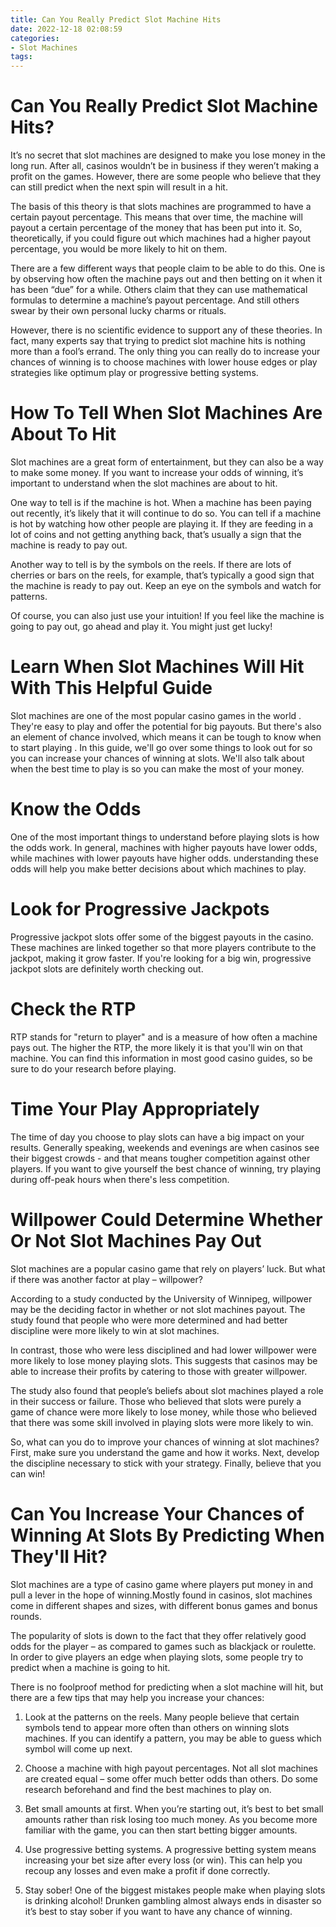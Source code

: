 ```yaml
---
title: Can You Really Predict Slot Machine Hits 
date: 2022-12-18 02:08:59
categories:
- Slot Machines
tags:
---
```



#  Can You Really Predict Slot Machine Hits? 

It’s no secret that slot machines are designed to make you lose money in the long run. After all, casinos wouldn’t be in business if they weren’t making a profit on the games. However, there are some people who believe that they can still predict when the next spin will result in a hit. 

The basis of this theory is that slots machines are programmed to have a certain payout percentage. This means that over time, the machine will payout a certain percentage of the money that has been put into it. So, theoretically, if you could figure out which machines had a higher payout percentage, you would be more likely to hit on them. 

There are a few different ways that people claim to be able to do this. One is by observing how often the machine pays out and then betting on it when it has been “due” for a while. Others claim that they can use mathematical formulas to determine a machine’s payout percentage. And still others swear by their own personal lucky charms or rituals. 

However, there is no scientific evidence to support any of these theories. In fact, many experts say that trying to predict slot machine hits is nothing more than a fool’s errand. The only thing you can really do to increase your chances of winning is to choose machines with lower house edges or play strategies like optimum play or progressive betting systems.

#  How To Tell When Slot Machines Are About To Hit 

Slot machines are a great form of entertainment, but they can also be a way to make some money. If you want to increase your odds of winning, it’s important to understand when the slot machines are about to hit.

One way to tell is if the machine is hot. When a machine has been paying out recently, it’s likely that it will continue to do so. You can tell if a machine is hot by watching how other people are playing it. If they are feeding in a lot of coins and not getting anything back, that’s usually a sign that the machine is ready to pay out.

Another way to tell is by the symbols on the reels. If there are lots of cherries or bars on the reels, for example, that’s typically a good sign that the machine is ready to pay out. Keep an eye on the symbols and watch for patterns.

Of course, you can also just use your intuition! If you feel like the machine is going to pay out, go ahead and play it. You might just get lucky!

#  Learn When Slot Machines Will Hit With This Helpful Guide 
Slot machines are one of the most popular casino games in the world . They're easy to play and offer the potential for big payouts. 
But there's also an element of chance involved, which means it can be tough to know when to start playing . 
In this guide, we'll go over some things to look out for so you can increase your chances of winning at slots. We'll also talk about when the best time to play is so you can make the most of your money.

# Know the Odds 
One of the most important things to understand before playing slots is how the odds work. In general, machines with higher payouts have lower odds, while machines with lower payouts have higher odds. understanding these odds will help you make better decisions about which machines to play. 

# Look for Progressive Jackpots 
Progressive jackpot slots offer some of the biggest payouts in the casino. These machines are linked together so that more players contribute to the jackpot, making it grow faster. If you're looking for a big win, progressive jackpot slots are definitely worth checking out. 

# Check the RTP 
RTP stands for "return to player" and is a measure of how often a machine pays out. The higher the RTP, the more likely it is that you'll win on that machine. You can find this information in most good casino guides, so be sure to do your research before playing. 

# Time Your Play Appropriately 
The time of day you choose to play slots can have a big impact on your results. Generally speaking, weekends and evenings are when casinos see their biggest crowds - and that means tougher competition against other players. If you want to give yourself the best chance of winning, try playing during off-peak hours when there's less competition.

#  Willpower Could Determine Whether Or Not Slot Machines Pay Out 

Slot machines are a popular casino game that rely on players’ luck. But what if there was another factor at play – willpower? 

According to a study conducted by the University of Winnipeg, willpower may be the deciding factor in whether or not slot machines payout. The study found that people who were more determined and had better discipline were more likely to win at slot machines. 

In contrast, those who were less disciplined and had lower willpower were more likely to lose money playing slots. This suggests that casinos may be able to increase their profits by catering to those with greater willpower. 

The study also found that people’s beliefs about slot machines played a role in their success or failure. Those who believed that slots were purely a game of chance were more likely to lose money, while those who believed that there was some skill involved in playing slots were more likely to win. 

So, what can you do to improve your chances of winning at slot machines? First, make sure you understand the game and how it works. Next, develop the discipline necessary to stick with your strategy. Finally, believe that you can win!

#  Can You Increase Your Chances of Winning At Slots By Predicting When They'll Hit?

Slot machines are a type of casino game where players put money in and pull a lever in the hope of winning.Mostly found in casinos, slot machines come in different shapes and sizes, with different bonus games and bonus rounds.

The popularity of slots is down to the fact that they offer relatively good odds for the player – as compared to games such as blackjack or roulette. In order to give players an edge when playing slots, some people try to predict when a machine is going to hit.

There is no foolproof method for predicting when a slot machine will hit, but there are a few tips that may help you increase your chances:

1) Look at the patterns on the reels. Many people believe that certain symbols tend to appear more often than others on winning slots machines. If you can identify a pattern, you may be able to guess which symbol will come up next.

2) Choose a machine with high payout percentages. Not all slot machines are created equal – some offer much better odds than others. Do some research beforehand and find the best machines to play on.

3) Bet small amounts at first. When you’re starting out, it’s best to bet small amounts rather than risk losing too much money. As you become more familiar with the game, you can then start betting bigger amounts.

4) Use progressive betting systems. A progressive betting system means increasing your bet size after every loss (or win). This can help you recoup any losses and even make a profit if done correctly.

5) Stay sober! One of the biggest mistakes people make when playing slots is drinking alcohol! Drunken gambling almost always ends in disaster so it’s best to stay sober if you want to have any chance of winning.